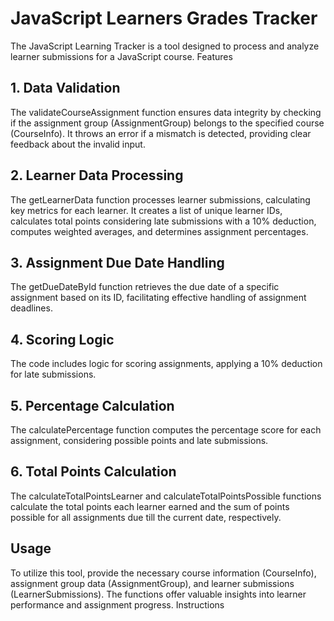 # JavaScript Learners Grades Tracker

The JavaScript Learning Tracker is a tool designed to process and analyze learner submissions for a JavaScript course.
Features
## 1. Data Validation

  The validateCourseAssignment function ensures data integrity by checking if the assignment group (AssignmentGroup) belongs to the specified course (CourseInfo). It throws an error if a mismatch is detected, providing clear feedback about the invalid input.

## 2. Learner Data Processing

  The getLearnerData function processes learner submissions, calculating key metrics for each learner. It creates a list of unique learner IDs, calculates total points considering late submissions with a 10% deduction, computes weighted averages, and determines assignment percentages.

## 3. Assignment Due Date Handling

  The getDueDateById function retrieves the due date of a specific assignment based on its ID, facilitating effective handling of assignment deadlines.

## 4. Scoring Logic

  The code includes logic for scoring assignments, applying a 10% deduction for late submissions.

## 5. Percentage Calculation

  The calculatePercentage function computes the percentage score for each assignment, considering possible points and late submissions.

## 6. Total Points Calculation

  The calculateTotalPointsLearner and calculateTotalPointsPossible functions calculate the total points each learner earned and the sum of points possible for all assignments due till the current date, respectively.

## Usage

To utilize this tool, provide the necessary course information (CourseInfo), assignment group data (AssignmentGroup), and learner submissions (LearnerSubmissions). The functions offer valuable insights into learner performance and assignment progress.
Instructions

    
